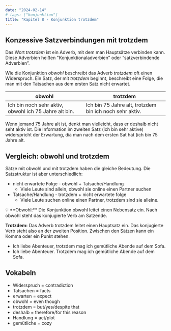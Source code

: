 ```yaml
---
date: "2024-02-14"
# tags: ["konjunktion"]
title: "Kapitel 8 - Konjunktion trotzdem"
---
```


## Konzessive Satzverbindungen mit trotzdem

Das Wort *trotzdem* ist ein Adverb, mit dem man Hauptsätze verbinden kann. Diese Adverbien heißen "Konjunktionaladverbien” oder “satzverbindende Adverbien”.

Wie die Konjunktion *obwohl* beschreibt das Adverb *trotzdem* oft einen Widerspruch. Ein Satz, der mit *trotzdem* beginnt, beschreibt eine Folge, die man mit den Tatsachen aus dem ersten Satz nicht erwartet.

| obwohl | trotzdem |
| --- | --- |
| Ich bin noch sehr aktiv, obwohl ich 75 Jahre alt bin.  | Ich bin 75 Jahre alt, trotzdem bin ich noch sehr aktiv.  |

Wenn jemand 75 Jahre alt ist, denkt man vielleicht, dass er deshalb nicht seht aktiv ist. Die Information im zweiten Satz (ich bin sehr aktive) widerspricht der Erwartung, dia man nach dem ersten Sat hat (ich bin 75 Jahre alt.

## Vergleich: obwohl und trotzdem

Sätze mit obwohl und mit trotzdem haben die gleiche Bedeutung. Die Satzstruktur ist aber unterschiedlich: 

- nicht erwartete Folge - obwohl + Tatsache/Handlung
    - Viele Leute sind allein, obwohl sie online einen Partner suchen
- Tatsache/Handlung - trotzdem + nicht erwartete folge
    - Viele Leute suchen online einen Partner, trotzdem sind sie alleine.

<aside>
💡 **Obwohl:** Die Konjunktion obwohl leitet einen Nebensatz ein. Nach obwohl steht das konjugierte Verb am Satzende.

**Trotzdem:** Das Adverb trotzdem leitet einen Hauptsatz ein. Das konjugierte Verb steht also an der zweiten Position. Zwischen den Sätzen kann ein Komma oder ein Punkt stehen. 

- Ich liebe Abenteuer, trotzdem mag ich gemütliche Abende auf dem Sofa.
- Ich liebe Abenteuer. Trotzdem mag ich gemütliche Abende auf dem Sofa.
</aside>

## Vokabeln

- Widerspruch = contradiction
- Tatsachen = facts
- erwarten = expect
- obwohl = even though
- trotzdem = but/yes/despite that
- deshalb = therefore/for this reason
- Handlung = act/plot
- gemütliche = cozy